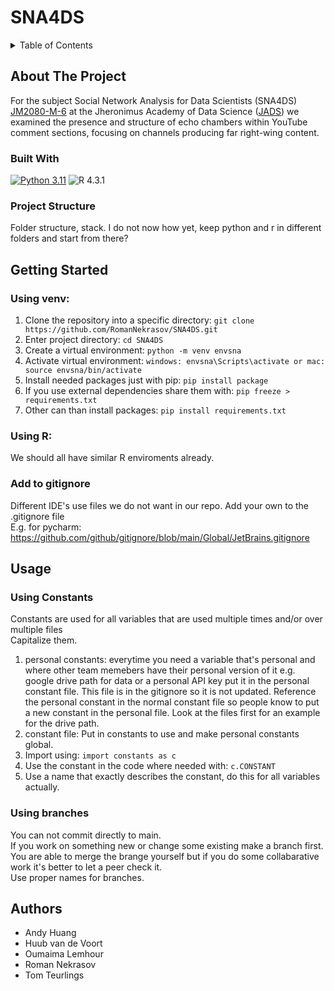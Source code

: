 # SNA4DS

<!-- TABLE OF CONTENTS -->
<details>
  <summary>Table of Contents</summary>
  <ol>
    <li>
      <a href="#about-the-project">About The Project</a>
      <ul>
        <li><a href="#built-with">Built With</a></li>
      </ul>
    </li>
    <li><a href="#getting-started">Getting Started</a></li>
    <li><a href="#usage">Usage</a></li>
    <li><a href="#authors">Contact</a></li>
  </ol>
</details>

## About The Project
For the subject Social Network Analysis for Data Scientists (SNA4DS) [JM2080-M-6](https://uvt.osiris-student.nl/onderwijscatalogus/extern/examenprogramma/36700/3N300-2022?taal=en/)
at the Jheronimus Academy of Data Science ([JADS](https://www.jads.nl/)) we examined the presence and structure of echo chambers within YouTube comment 
sections, focusing on channels producing far right-wing content.

### Built With
[![Python 3.11](https://img.shields.io/badge/Python-3.11-3776AB)](https://www.python.org/downloads/)
![R 4.3.1](https://img.shields.io/badge/R-4.3.1-3776AB)

### Project Structure
Folder structure, stack.
I do not now how yet, keep python and r in different folders and start from there?

## Getting Started
### Using venv:
1. Clone the repository into a specific directory: `git clone https://github.com/RomanNekrasov/SNA4DS.git`
2. Enter project directory: `cd SNA4DS`
3. Create a virtual environment: `python -m venv envsna`
4. Activate virtual environment: `windows: envsna\Scripts\activate or mac: source envsna/bin/activate`
5. Install needed packages just with pip: `pip install package`
6. If you use external dependencies share them with: `pip freeze > requirements.txt`
7. Other can than install packages: `pip install requirements.txt`

### Using R:
We should all have similar R enviroments already.

### Add to gitignore
Different IDE's use files we do not want in our repo. Add your own to the .gitignore file  
E.g. for pycharm: https://github.com/github/gitignore/blob/main/Global/JetBrains.gitignore

## Usage
### Using Constants
Constants are used for all variables that are used multiple times and/or over multiple files  
Capitalize them.
1. personal constants: everytime you need a variable that's personal and where other team memebers have their personal version of it e.g. google drive path for data or a personal API key put it in the personal constant file. This file is in the gitignore so it is not updated. Reference the personal constant in the normal constant file so people know to put a new constant in the personal file. Look at the files first for an example for the drive path. 
2. constant file: Put in constants to use and make personal constants global.
3. Import using: `import constants as c`
4. Use the constant in the code where needed with: `c.CONSTANT`
5. Use a name that exactly describes the constant, do this for all variables actually.

### Using branches
You can not commit directly to main.  
If you work on something new or change some existing make a branch first.  
You are able to merge the brange yourself but if you do some collabarative work it's better to let a peer check it.  
Use proper names for branches.

## Authors
- Andy Huang
- Huub van de Voort 
- Oumaima Lemhour
- Roman Nekrasov
- Tom Teurlings

